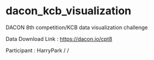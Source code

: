 # dacon_kcb_visualization
DACON 8th competition/KCB data visualization challenge

Data Download Link
: https://dacon.io/cpt8

Participant
: HarryPark / / 


